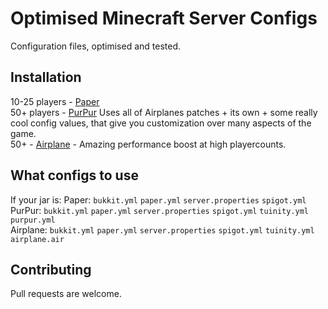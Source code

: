# Optimised Minecraft Server Configs

Configuration files, optimised and tested. 

## Installation

10-25 players - [Paper](https://papermc.io/) <br />
50+ players - [PurPur](https://purpur.pl3x.net/downloads/) Uses all of Airplanes patches + its own + some really cool config values, that give you customization over many aspects of the game.  <br />
50+ - [Airplane](https://airplane.gg/) - Amazing performance boost at high playercounts. 

## What configs to use
If your jar is:
Paper: `bukkit.yml` `paper.yml` `server.properties` `spigot.yml` <br />
PurPur: `bukkit.yml` `paper.yml` `server.properties` `spigot.yml` `tuinity.yml` `purpur.yml` <br />
Airplane: `bukkit.yml` `paper.yml` `server.properties` `spigot.yml` `tuinity.yml` `airplane.air`


## Contributing
Pull requests are welcome. 
